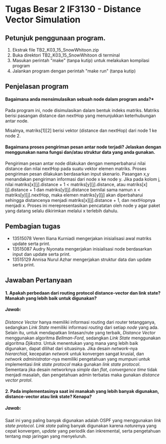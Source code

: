 # Tugas Besar 2 IF3130 - Distance Vector Simulation

## Petunjuk penggunaan program.
1. Ekstrak file TB2_K03_15_SnowWhitoon.zip
2. Buka direktori TB2_K03_15_SnowWhitoon di terminal
3. Masukan perintah "make" (tanpa kutip) untuk melakukan kompilasi program
4. Jalankan program dengan perintah "make run" (tanpa kutip)  

## Penjelasan program
#### Bagaimana anda mensimulasikan sebuah node dalam program anda?*

Pada program ini, node disimulasikan dalam bentuk indeks matriks. Matriks berisi pasangan distance dan nextHop yang menunjukkan keterhubungan antar node.  

Misalnya, matriks\[1\]\[2\] berisi vektor (distance dan nextHop) dari node 1 ke node 2.

#### Bagaimana proses pengiriman pesan antar node terjadi? Jelaskan dengan menggunakan nama fungsi dan/atau struktur data yang anda gunakan.

Pengiriman pesan antar node dilakukan dengan memperbaharui nilai distance dan nilai nextHop pada suatu vektor elemen matriks. Proses pengiriman pesan dilakukan berdasarkan input skenario. Pasangan x,y menandakan pengiriman informasi dari node x ke node y. Jika pada kolom j, nilai matriks[x][j].distance + 1 < matriks[y][j].distance, atau matriks[x][j].distance + 1 dan matriks[y][j].distance bernilai sama namun x < matriks[y][j].nextHop, maka elemen matriks\[y\][j] akan diperbaharui sehingga distancenya menjadi matriks[x][j].distance + 1, dan nextHopnya menjadi x. Proses ini merepresentasikan pencatatan oleh node y agar paket yang datang selalu dikirimkan melalui x terlebih dahulu.  

## Pembagian tugas
* 13515078 Veren Iliana Kurniadi mengerjakan inisialisasi awal matriks update serta print.
* 13515087 Audry Nyonata mengerjakan inisialisasi node berdasarkan input dan update serta print.
* 13515129 Annisa Nurul Azhar mengerjakan struktur data dan update serta print.


## Jawaban Pertanyaan 
#### 1. Apakah perbedaan dari routing protocol distance-vector dan link state? Manakah yang lebih baik untuk digunakan?
##### Jawab: 
*Distance Vector* hanya memiliki informasi routing dari router tetangganya, sedangkan *Link State* memiliki informasi *routing* dari setiap *node* yang ada. Selain itu, untuk mendapatkan lintasan/rute yang terbaik, *Distance Vector* menggunakan algoritma *Bellman-Ford*, sedangkan *Link State* menggunakan algoritma *Djikstra*.
Untuk menentukan yang mana yang lebih baik digunakan, dapat dilihat dari situasinya. Jika desain *network*-nya *hierarchial*, kecepatan *network* untuk konvergen sangat krusial, dan *network administrator*-nya memiliki pengetahuan yang mumpuni untuk implementasi *link state protocol* maka gunakan *link state protocol*. Sementara jika desain networknya *simple* dan *flat*, *convergence time* tidak menjadi masalah, dan pengetahuan admin terbatas maka gunakan *distance vector protol*.


#### 2. Pada implementasinya saat ini manakah yang lebih banyak digunakan, distance-vector atau  link state? Kenapa?
##### Jawab:
Saat ini yang paling banyak digunakan adalah OSPF yang menggunakan *link state protocol*. *Link state* paling banyak digunakan karena *nature*nya yang cepat konvergen, *update* yang periodik dan inkremental, serta pengetahuan tentang *map* jaringan yang menyeluruh.
